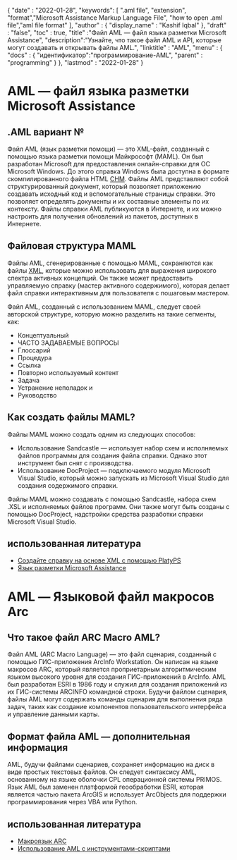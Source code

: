 
{
  "date" : "2022-01-28",
  "keywords": [ ".aml file", "extension", "format","Microsoft Assistance Markup Language File", "how to open .aml file","aml file format" ],
  "author" : {
    "display_name" : "Kashif Iqbal"
},
  "draft" : "false",
  "toc" : true,
  "title" :"Файл AML — файл языка разметки Microsoft Assistance",
  "description":"Узнайте, что такое файл AML и API, которые могут создавать и открывать файлы AML.",
  "linktitle" : "AML",
  "menu" : {
    "docs" : {
"идентификатор":"программирование-AML",
      "parent" : "programming"
}
},
  "lastmod" : "2022-01-28"
}

# AML — файл языка разметки Microsoft Assistance

## .AML вариант №

Файл AML (язык разметки помощи) — это XML-файл, созданный с помощью языка разметки помощи Майкрософт (MAML). Он был разработан Microsoft для предоставления онлайн-справки для ОС Microsoft Windows. До этого справка Windows была доступна в формате скомпилированного файла HTML [CHM](/ru/web/chm/). Файлы AML представляют собой структурированный документ, который позволяет приложению создавать исходный код и вспомогательные страницы справки. Это позволяет определять документы и их составные элементы по их контексту. Файлы справки AML публикуются в Интернете, и их можно настроить для получения обновлений из пакетов, доступных в Интернете.

## Файловая структура MAML

Файлы AML, сгенерированные с помощью MAML, сохраняются как файлы [XML](/ru/web/xml/), которые можно использовать для выражения широкого спектра активных концепций. Он также может предоставить управляемую справку (мастер активного содержимого), которая делает файл справки интерактивным для пользователя с пошаговым мастером.

Файл AML, созданный с использованием MAML, следует своей авторской структуре, которую можно разделить на такие сегменты, как:

* Концептуальный
* ЧАСТО ЗАДАВАЕМЫЕ ВОПРОСЫ
* Глоссарий
* Процедура
* Ссылка
* Повторно используемый контент
* Задача
* Устранение неполадок и
* Руководство

## Как создать файлы MAML?

Файлы MAML можно создать одним из следующих способов:

* Использование Sandcastle — использует набор схем и исполняемых файлов программы для создания файла справки. Однако этот инструмент был снят с производства.
* Использование DocProject — подключаемого модуля Microsoft Visual Studio, который можно запускать из Microsoft Visual Studio для создания содержимого справки.

Файлы MAML можно создавать с помощью Sandcastle, набора схем .XSL и исполняемых файлов программ. Они также могут быть созданы с помощью DocProject, надстройки средства разработки справки Microsoft Visual Studio.

## использованная литература

* [Создайте справку на основе XML с помощью PlatyPS](https://learn.microsoft.com/en-us/powershell/utility-modules/platyps/create-help-using-platyps?view=ps-modules)
* [Язык разметки Microsoft Assistance](https://en.wikipedia.org/wiki/Microsoft_Assistance_Markup_Language)

# AML — Языковой файл макросов Arc

## Что такое файл ARC Macro AML?

Файл AML (ARC Macro Language) — это файл сценария, созданный с помощью ГИС-приложения ArcInfo Workstation. Он написан на языке макросов ARC, который является проприетарным алгоритмическим языком высокого уровня для создания ГИС-приложений в ArcInfo. AML был разработан ESRI в 1986 году и служил для создания приложений из их ГИС-системы ARCINFO командной строки. Будучи файлом сценария, файлы AML могут содержать команды сценария для выполнения ряда задач, таких как создание компонентов пользовательского интерфейса и управление данными карты.

## Формат файла AML — дополнительная информация

AML, будучи файлами сценариев, сохраняет информацию на диск в виде простых текстовых файлов. Он следует синтаксису AML, основанному на языке оболочки CPL операционной системы PRIMOS. Язык AML был заменен платформой геообработки ESRI, которая является частью пакета ArcGIS и использует ArcObjects для поддержки программирования через VBA или Python.

## использованная литература

* [Макроязык ARC](https://en.wikipedia.org/wiki/ARC_Macro_Language)
* [Использование AML с инструментами-скриптами](https://desktop.arcgis.com/en/arcmap/latest/analyze/creating-tools/using-amls-with-script-tools.htm)

